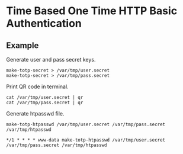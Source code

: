 # Time Based One Time HTTP Basic Authentication

## Example

Generate user and pass secret keys.

```
make-totp-secret > /var/tmp/user.secret
make-totp-secret > /var/tmp/pass.secret
```

Print QR code in terminal.

```
cat /var/tmp/user.secret | qr
cat /var/tmp/pass.secret | qr
```

Generate htpasswd file.

```
make-totp-htpasswd /var/tmp/user.secret /var/tmp/pass.secret /var/tmp/htpasswd
```

```
*/1 * * * * www-data make-totp-htpasswd /var/tmp/user.secret /var/tmp/pass.secret /var/tmp/htpasswd
```
